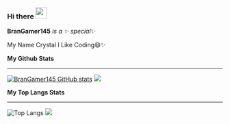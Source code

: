 ### Hi there <img src="https://github.com/TheDudeThatCode/TheDudeThatCode/blob/master/Assets/Hi.gif" width="27px">
<p align="center">

**BranGamer145** *is a ✨ special*✨

My Name Crystal I Like Coding😄✨

**My Github Stats**
<hr> 

[![BranGamer145 GitHub stats](https://github-readme-stats.vercel.app/api?username=BranGamer145)](https://github.com/BranGamer145/BranGamer145)
![](https://github-readme-stats.vercel.app/api?username=BranGamer145&show_icons=true&theme=radical)


**My Top Langs Stats**
<hr>

![Top Langs](https://github-readme-stats.vercel.app/api/top-langs/?username=BranGamer145&layout=compact&theme=radical)
![](https://github-readme-stats.vercel.app/api/top-langs/?username=BranGamer145&theme=buefy)
###
